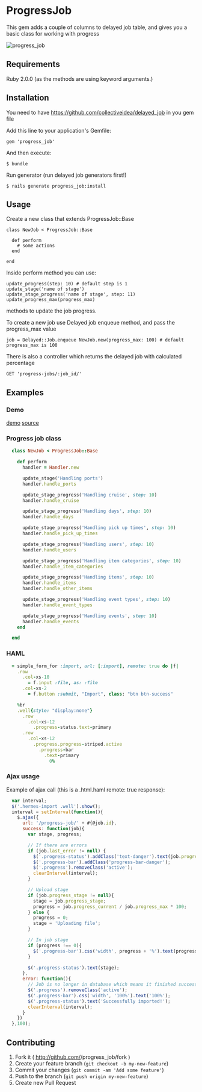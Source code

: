 # ProgressJob

This gem adds a couple of columns to delayed job table, and gives you a basic class for working with progress

![progress_job](https://s3-eu-west-1.amazonaws.com/uploads-eu.hipchat.com/36110/270039/V6ljuGiWx70t2AF/progress%20%281%29.gif)

## Requirements

Ruby 2.0.0 (as the methods are using keyword arguments.)

## Installation

You need to have https://github.com/collectiveidea/delayed_job in you gem file

Add this line to your application's Gemfile:

    gem 'progress_job'

And then execute:

    $ bundle

Run generator (run delayed job generators first!)

    $ rails generate progress_job:install

## Usage

Create a new class that extends ProgressJob::Base

    class NewJob < ProgressJob::Base

      def perform
        # some actions
      end

    end

Inside perform method you can use:

    update_progress(step: 10) # default step is 1
    update_stage('name of stage')
    update_stage_progress('name of stage', step: 11)
    update_progress_max(progress_max)

methods to update the job progress.


To create a new job use Delayed job enqueue method, and pass the progress_max value

    job = Delayed::Job.enqueue NewJob.new(progress_max: 100) # default progress_max is 100

There is also a controller which returns the delayed job with calculated percentage

    GET 'progress-jobs/:job_id/'

## Examples

### Demo

[demo](http://progress-job-demo.hadjic.com)
[source](https://github.com/d4be4st/progress_job_demo)

### Progress job class

``` ruby
  class NewJob < ProgressJob::Base

    def perform
      handler = Handler.new

      update_stage('Handling ports')
      handler.handle_ports

      update_stage_progress('Handling cruise', step: 10)
      handler.handle_cruise

      update_stage_progress('Handling days', step: 10)
      handler.handle_days

      update_stage_progress('Handling pick up times', step: 10)
      handler.handle_pick_up_times

      update_stage_progress('Handling users', step: 10)
      handler.handle_users

      update_stage_progress('Handling item categories', step: 10)
      handler.handle_item_categories

      update_stage_progress('Handling items', step: 10)
      handler.handle_items
      handler.handle_other_items

      update_stage_progress('Handling event types', step: 10)
      handler.handle_event_types

      update_stage_progress('Handling events', step: 10)
      handler.handle_events
    end

  end
```

### HAML 

``` ruby
  = simple_form_for :import, url: [:import], remote: true do |f|
    .row
      .col-xs-10
        = f.input :file, as: :file
      .col-xs-2
        = f.button :submit, "Import", class: "btn btn-success"

    %br
    .well{style: "display:none"}
      .row
        .col-xs-12
          .progress-status.text-primary
      .row
        .col-xs-12
          .progress.progress-striped.active
            .progress-bar
              .text-primary
                0%
```

### Ajax usage

Example of ajax call (this is a .html.haml remote: true response):

``` javascript
  var interval;
  $('.hermes-import .well').show();
  interval = setInterval(function(){
    $.ajax({
      url: '/progress-job/' + #{@job.id},
      success: function(job){
        var stage, progress;

        // If there are errors
        if (job.last_error != null) {
          $('.progress-status').addClass('text-danger').text(job.progress_stage);
          $('.progress-bar').addClass('progress-bar-danger');
          $('.progress').removeClass('active');
          clearInterval(interval);
        }

        // Upload stage
        if (job.progress_stage != null){
          stage = job.progress_stage;
          progress = job.progress_current / job.progress_max * 100;
        } else {
          progress = 0;
          stage = 'Uploading file';
        }

        // In job stage
        if (progress !== 0){
          $('.progress-bar').css('width', progress + '%').text(progress + '%');
        }

        $('.progress-status').text(stage);
      },
      error: function(){
        // Job is no longer in database which means it finished successfully
        $('.progress').removeClass('active');
        $('.progress-bar').css('width', '100%').text('100%');
        $('.progress-status').text('Successfully imported!');
        clearInterval(interval);
      }
    })
  },100);
```

## Contributing

1. Fork it ( http://github.com/<my-github-username>/progress_job/fork )
2. Create your feature branch (`git checkout -b my-new-feature`)
3. Commit your changes (`git commit -am 'Add some feature'`)
4. Push to the branch (`git push origin my-new-feature`)
5. Create new Pull Request
